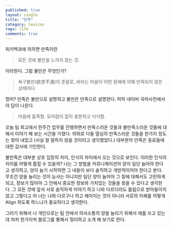 ```yaml
---
published: true
layout: single
title: "만족"
category: lexicon
tags: life
comments: true
---
```


위키백과에 의하면 만족이란 

> 모든 것에 불만을 느끼지 않는 것.

이라한다. 그럼 불만은 무엇인가?

> 욕구불만(欲求不滿)의 준말로, 바라는 마음이 어떤 장애에 의해 만족되지 않은 상태이다.

멍미? 만족은 불만으로 설명하고 불만은 만족으로 설명한다. 허허
네이버 국어사전에서야 답이 나온다.

> 마음에 흡족함. 모자람이 없이 충분하고 넉넉함.

오늘 팀 회고에서 한주간 업무를 진행하면서 만족스러운 것들과 불만족스러운 것들에 대해서 이야기 해 보는 시간을 가졌다.
의외로 다들 열심히 만족스러운 것들을 한가지 정도는 찾아 내었고 (사실 잘 말하지 않을 것이라고 생각했었다.) 대부분의 만족은 동료들에 대한 감사에 기인한다. 

불만족은 대부분 상호 입장의 차이, 인식의 차이에서 오는 것으로 보인다. 이러한 인식의 차이를 어떻게 좁힐 수 있을까? 나는 그 방법을 커뮤니케이션의 양이 일단 늘어야 한다고 생각하고, 양이 늘기 시작하면 그 내용이 보다 솔직하고 개방적이어야 한다고 본다. 무조건 양을 늘리는 것이 능사는 아니지만 일단 양이 늘어야 그 질에 대해서도 고민하게 되고, 정보가 많아야 그 안에서 중요한 정보와 가치있는 것들을 찾을 수 있다고 생각한다.
그 모든 것에 앞서 서로 솔직하게 이야기 하고 나와 다르더라도 틀림으로 받아들이지 않고 그렇다고 어 너는 나와 다르구나 하고 헤어지는 것이 아니라 서로의 이해를 어떻게 Align 하도록 하느냐가 중요하다고 생각한다.

그러기 위해서 나 개인으로는 팀 안에서 의사소통의 양을 늘리기 위해서 애를 쓰고 있는데 차차 한가지씩 블로그를 통해서 정리하고 소개 해 보기로 한다.